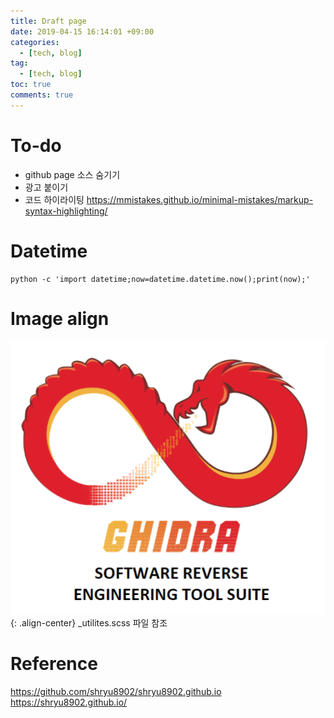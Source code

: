 ```yaml
---
title: Draft page
date: 2019-04-15 16:14:01 +09:00
categories:
  - [tech, blog]
tag:
  - [tech, blog]
toc: true
comments: true
---
```



# To-do
- github page 소스 숨기기
- 광고 붙이기
- 코드 하이라이팅
	https://mmistakes.github.io/minimal-mistakes/markup-syntax-highlighting/

# Datetime
    python -c 'import datetime;now=datetime.datetime.now();print(now);'

# Image align
![Ghidra-Installation-01](/assets/posts_img/Ghidra-Installation-01.png){: .align-center}
\_utilites.scss 파일 참조

# Reference
https://github.com/shryu8902/shryu8902.github.io
https://shryu8902.github.io/
